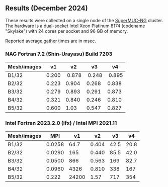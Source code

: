 ## Results (December 2024)

These results were collected on a single node of the [SuperMUC-NG](https://doku.lrz.de/supermuc-ng-10745965.html) cluster.
The hardware is a dual-socket Intel Xeon Platinum 8174 (codename "Skylake") with 24 cores per socket and 96 GB of memory.

Reported average gather times are in msec.

### NAG Fortran 7.2 (Shin-Urayasu) Build 7203

Mesh/images   |  v1 |  v2 | v3 |  v4 |
------|------|-----|-----|----|
B1/32 | 0.200 | 0.878 | 0.248 | 0.895 |
B2/32 | 0.223 | 0.904 | 0.268 | 0.838 |
B3/32 | 0.279 | 0.893 | 0.291 | 0.873 |
B4/32 | 0.321 | 0.840 | 0.246 | 0.810 |
B5/32 | 0.600 | 1.03 | 0.547 | 0.827 |

### Intel Fortran 2023.2.0 (ifx) / Intel MPI 2021.11

Mesh/images |  MPI  |   v1  |  v2   |  v3 |  v4 |
------|--------|-------|-------|------|-------|
B1/32 | 0.0258 | 64.7  | 0.404 | 42.5 | 20.8  |
B2/32 | 0.0290 | 165   | 0.440 | 85.5 | 42.0  |
B3/32 | 0.0500 | 866   | 0.563 | 169  | 82.7  |
B4/32 | 0.0960 | 4326  | 0.810 | 338  | 167   |
B5/32 | 0.222  | 24200 | 1.57  | 717  | 354   |
